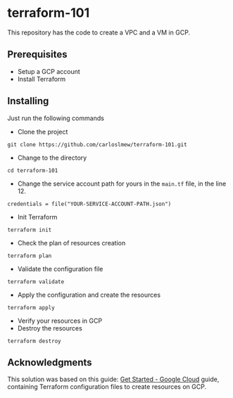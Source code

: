 # terraform-101
This repository has the code to create a VPC and a VM in GCP.

## Prerequisites
* Setup a GCP account
* Install Terraform

## Installing
Just run the following commands

* Clone the project
```
git clone https://github.com/carloslmew/terraform-101.git
```
* Change to the directory
```
cd terraform-101
```
* Change the service account path for yours in the `main.tf` file, in the line 12.
```
credentials = file("YOUR-SERVICE-ACCOUNT-PATH.json")
```
* Init Terraform
```
terraform init
```
* Check the plan of resources creation
```
terraform plan
```
* Validate the configuration file
```
terraform validate
```
* Apply the configuration and create the resources
```
terraform apply
```
* Verify your resources in GCP
* Destroy the resources
```
terraform destroy
```

## Acknowledgments
This solution was based on this guide: [Get Started - Google Cloud](https://learn.hashicorp.com/collections/terraform/gcp-get-started) guide, containing Terraform configuration files to create resources on GCP.
